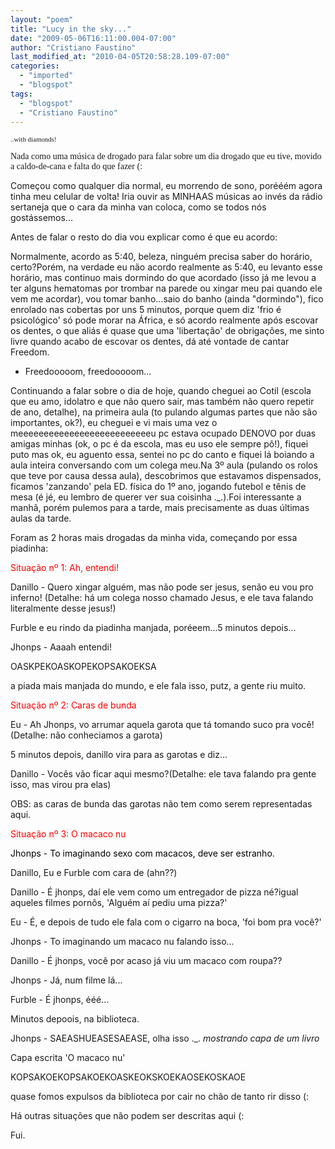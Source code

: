 ```yaml
---
layout: "poem"
title: "Lucy in the sky..."
date: "2009-05-06T16:11:00.004-07:00"
author: "Cristiano Faustino"
last_modified_at: "2010-04-05T20:58:28.109-07:00"
categories:
  - "imported"
  - "blogspot"
tags:
  - "blogspot"
  - "Cristiano Faustino"
---
```


<span style=";font-family:verdana;font-size:78%;"  >..with diamonds!

<span style="font-family:trebuchet ms;">Nada como uma música de drogado para falar sobre um dia drogado que eu tive, movido a caldo-de-cana e falta do que fazer (:

Começou como qualquer dia normal, eu morrendo de sono, porééém agora tinha meu celular de volta! Iria ouvir as MINHAAS músicas ao invés da rádio sertaneja que o cara da minha van coloca, como se todos nós gostássemos...

Antes de falar o resto do dia vou explicar como é que eu acordo:

Normalmente, acordo as 5:40, beleza, ninguém precisa saber do horário, certo?Porém, na verdade eu não acordo realmente as 5:40, eu levanto esse horário, mas continuo mais dormindo do que acordado (isso já me levou a ter alguns hematomas por trombar na parede ou xingar meu pai quando ele vem me acordar), vou tomar banho...saio do banho (ainda "dormindo"), fico enrolado nas cobertas por uns 5 minutos, porque quem diz 'frio é psicológico' só pode morar na África, e só acordo realmente após escovar os dentes, o que aliás é quase que uma 'libertação' de obrigações, me sinto livre quando acabo de escovar os dentes, dá até vontade de cantar Freedom.

- Freedooooom, freedooooom...

Continuando a falar sobre o dia de hoje, quando cheguei ao Cotil (escola que eu amo, idolatro e que não quero sair, mas também não quero repetir de ano, detalhe), na primeira aula (to pulando algumas partes que não são importantes, ok?), eu cheguei e vi mais uma vez o meeeeeeeeeeeeeeeeeeeeeeeeeeu pc estava ocupado DENOVO por duas amigas minhas (ok, o pc é da escola, mas eu uso ele sempre pô!), fiquei puto mas ok, eu aguento essa, sentei no pc do canto e fiquei lá boiando a aula inteira conversando com um colega meu.Na 3º aula (pulando os rolos que teve por causa dessa aula), descobrimos que estavamos dispensados, ficamos 'zanzando' pela ED. física do 1º ano, jogando futebol e tênis de mesa (é jé, eu lembro de querer ver sua coisinha ._.).Foi interessante a manhã, porém pulemos para a tarde, mais precisamente as duas últimas aulas da tarde.

Foram as 2 horas mais drogadas da minha vida, começando por essa piadinha:

<span style="color: rgb(255, 0, 0);">Situação nº 1: Ah, entendi!

Danillo - Quero xingar alguém, mas não pode ser jesus, senão eu vou pro inferno! (Detalhe: há um colega nosso chamado Jesus, e ele tava falando literalmente desse jesus!)

Furble e eu rindo da piadinha manjada, poréeem...5 minutos depois...

Jhonps - Aaaah entendi!

OASKPEKOASKOPEKOPSAKOEKSA

a piada mais manjada do mundo, e ele fala isso, putz, a gente riu muito.

<span style="color: rgb(255, 0, 0);">Situação nº 2: Caras de bunda

Eu - Ah Jhonps, vo arrumar aquela garota que tá tomando suco pra você! (Detalhe: não conheciamos a garota)

5 minutos depois, danillo vira para as garotas e diz...

Danillo - Vocês vão ficar aqui mesmo?(Detalhe: ele tava falando pra gente isso, mas virou pra elas)

OBS: as caras de bunda das garotas não tem como serem representadas aqui.

<span style="color: rgb(255, 0, 0);">Situação nº 3: O macaco nu

<span style="color: rgb(0, 0, 0);">Jhonps - To imaginando sexo com macacos, deve ser estranho.

Danillo, Eu e Furble com cara de (ahn??)

Danillo - É jhonps, daí ele vem como um entregador de pizza né?igual aqueles filmes pornôs, 'Alguém aí pediu uma pizza?'

Eu - É, e depois de tudo ele fala com o cigarro na boca, 'foi bom pra você?'

Jhonps - To imaginando um macaco nu falando isso...

Danillo - É jhonps, você por acaso já viu um macaco com roupa??

Jhonps - Já, num filme lá...

Furble - É jhonps, ééé...

Minutos depoois, na biblioteca.

Jhonps - SAEASHUEASESAEASE, olha isso ._. *mostrando capa de um livro*

Capa escrita 'O macaco nu'

KOPSAKOEKOPSAKOEKOASKEOKSKOEKAOSEKOSKAOE

quase fomos expulsos da biblioteca por cair no chão de tanto rir disso (:

Há outras situações que não podem ser descritas aqui (:

Fui.